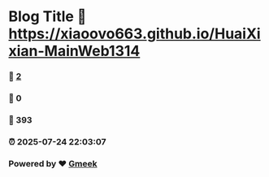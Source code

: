 # Blog Title :link: https://xiaoovo663.github.io/HuaiXixian-MainWeb1314 
### :page_facing_up: [2](https://xiaoovo663.github.io/HuaiXixian-MainWeb1314/tag.html) 
### :speech_balloon: 0 
### :hibiscus: 393 
### :alarm_clock: 2025-07-24 22:03:07 
### Powered by :heart: [Gmeek](https://github.com/Meekdai/Gmeek)

